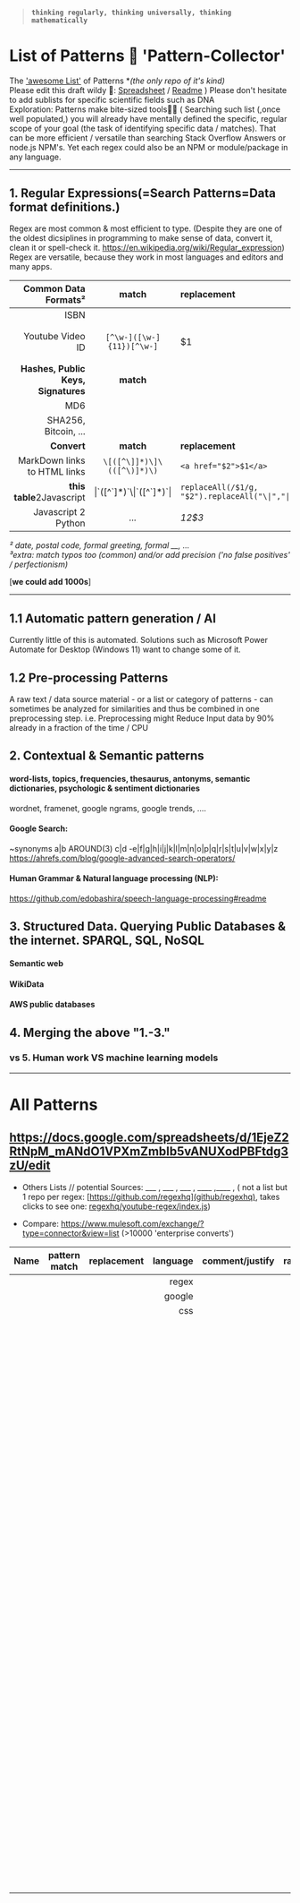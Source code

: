 > ####  `thinking regularly, thinking universally, thinking mathematically`

# List of Patterns 🎇 'Pattern-Collector'   
The ['awesome List'](https://github.com/sindresorhus/awesome#contents) of Patterns         \*_(the only repo of it's kind)_  
Please edit this draft wildy 🎉: [Spreadsheet](https://docs.google.com/spreadsheets/d/1EjeZ2RtNpM_mANdO1VPXmZmbIb5vANUXodPBFtdg3zU/edit) / [Readme](https://github.com/code4charity/PATTERNs--The-RegEx-Collector-queries-ontologies-sql-sparql-nosql-structured-unstructured-data/edit/main/README.md) ) 
Please don't hesitate to add sublists for specific scientific fields such as DNA<br> Exploration: Patterns make bite-sized tools🍒🍟 ( Searching such list (,once well populated,) you will already have mentally defined the specific, regular scope of your goal (the task of identifying specific data / matches). That can be more efficient / versatile than searching Stack Overflow Answers or node.js NPM's. Yet each regex could also be an NPM or module/package in any language.

----

## 1. **Reg**ular **Ex**pressions(=Search Patterns=Data format definitions.) 
Regex are most common & most efficient to type. (Despite they are one of the oldest dicsiplines in programming to make sense of data, convert it, clean it or spell-check it. https://en.wikipedia.org/wiki/Regular_expression)   
Regex are versatile, because they work in most languages and editors and many apps.
 
| Common Data Formats² | **match** | replacement | _comment/justify_ | extra³_ |
| --: | :-: | :--| --: | --: |
|ISBN ||
|Youtube Video ID |`[^\w-]([\w-]{11})[^\w-]`| $1 | 11char base64 is almost unique| `(?:https?://\|//)?(?:www\.\|m\.)?youtu/?be(?:\.com)?/(?:embed/\|v/\|watch\/?\?[&\w=]{,128}v=([\w-]{11})[^\w-]`| 
| **Hashes, Public Keys, Signatures** | **match** |  
| MD6 ||
| SHA256, Bitcoin, ... ||
| **Convert** | **match** | **replacement** |
|MarkDown links to HTML links | `\[([^\]]*)\]\(([^\)]*)\)`|`<a href="$2">$1</a>`|
|**this table**2Javascript |\\|\`([^\`]\*)\`\\\|\`([^\`]\*)\`\\||`replaceAll(/$1/g, "$2").replaceAll("\\|","\|")`| 
|Javascript 2 Python | _..._|_$1$2$3_|

*² date, postal code, formal greeting, formal __, ...* <br> _³extra: match typos too (common) and/or add precision ('no false positives' / perfectionism)_

[**we could add 1000s**]

---- 

## 1.1 Automatic pattern generation / AI

Currently little of this is automated. Solutions such as Microsoft Power Automate for Desktop (Windows 11) want to change some of it.

## 1.2 Pre-processing Patterns 
A raw text / data source material - or a list or category of patterns - can sometimes be analyzed for similarities and thus be combined in one preprocessing step. i.e. Preprocessing might Reduce Input data by 90% already in a fraction of the time / CPU

## 2. Contextual & Semantic patterns 
#### word-lists, topics, frequencies, thesaurus, antonyms,  semantic dictionaries, psychologic & sentiment dictionaries
wordnet, framenet, google ngrams, google trends, ....
#### Google Search: 
~synonyms a|b AROUND(3) c|d  -e|f|g|h|i|j|k|l|m|n|o|p|q|r|s|t|u|v|w|x|y|z    
https://ahrefs.com/blog/google-advanced-search-operators/
#### Human Grammar & Natural language processing (NLP):  
https://github.com/edobashira/speech-language-processing#readme

## 3. Structured Data. Querying Public Databases & the internet. SPARQL, SQL, NoSQL
#### Semantic web
#### WikiData
#### AWS public databases

## 4. Merging the above "1.-3."
### vs 5. Human work VS machine learning models

----

# All Patterns  
## https://docs.google.com/spreadsheets/d/1EjeZ2RtNpM_mANdO1VPXmZmbIb5vANUXodPBFtdg3zU/edit
- Others Lists  // potential Sources: ___ , ___ , ___ , ____ ,____ , ( not a list but 1 repo per regex: [https://github.com/regexhq](github/regexhq), takes clicks to see one: [regexhq/youtube-regex/index.js](https://github.com/regexhq/youtube-regex/blob/master/index.js))

- Compare:  https://www.mulesoft.com/exchange/?type=connector&view=list   (>10000 'enterprise converts')

| Name | **pattern match** | replacement | language | comment/justify | raw³ | extra context/precision |
| --: | :-: | :--|  --: |  --: |  --: |  --: |
| | | | regex |
| | | | google | 
| | | | css |
| | | |
| | | |
| | | |
| | | |
| | | |
| | | |
| | | |
| | | |
| | | |
| | | |
| | | |
| | | |
| | | |
| | | |
| | | |
| | | |
| | | |
| | | |
| | | |
| | | |
| | | |
| | | |
| | | |
| | | |
| | | |
| | | |
| | | |
| | | |
| | | |
| | | |
| | | |
| | | |
| | | |
| | | |
| | | |
| | | |
| | | |
| | | |
| | | |
| | | |
| | | |
| | | |
| | | |
| | | |
| | | |
| | | |
| | | |
| | | |
| | | |
| | | |
| | | |
| | | |
| | | |
| | | |
| | | |
| | | |
| | | |
| | | |
| | | |
| | | |
| | | |
| | | |
| | | |
| | | |
| | | |
| | | |
| | | |
| | | |
| | | |
| | | |
| | | |
| | | |
| | | |
| | | |
| | | |
| | | |
| | | |
| | | |
| | | |
| | | |
| | | |
| | | |
| | | |
| | | |
| | | |
| | | |
| | | |
| | | |
| | | |
| | | |
| | | |
| | | |
| | | |
| | | |
| | | |
| | | |
| | | |
| | | |
| | | |
| | | |
| | | |
| | | |
| | | |
| | | |
| | | |
| | | |
| | | |
| | | |
| | | |
| | | |
| | | |
| | | |
| | | |
| | | |
| | | |
| | | |
| | | |
| | | |
| | | |
| | | |
| | | |
| | | |
| | | |
| | | |
| | | |
| | | |
| | | |
| | | |
| | | |
| | | |
| | | |
| | | |
| | | |
| | | |
| | | |
| | | |
| | | |
| | | |
| | | |
| | | |
| | | |
| | | |
| | | |
| | | |
| | | |
| | | |
| | | |
| | | |
| | | |
| | | |
| | | |
| | | |
| | | |
| | | |
| | | |
| | | |
| | | |
| | | |
| | | |
| | | |
| | | |
| | | |
| | | |
| | | |
| | | |
| | | |
| | | |
| | | |
| | | |
| | | |
| | | |



